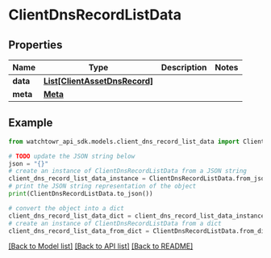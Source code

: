 # ClientDnsRecordListData


## Properties

Name | Type | Description | Notes
------------ | ------------- | ------------- | -------------
**data** | [**List[ClientAssetDnsRecord]**](ClientAssetDnsRecord.md) |  | 
**meta** | [**Meta**](Meta.md) |  | 

## Example

```python
from watchtowr_api_sdk.models.client_dns_record_list_data import ClientDnsRecordListData

# TODO update the JSON string below
json = "{}"
# create an instance of ClientDnsRecordListData from a JSON string
client_dns_record_list_data_instance = ClientDnsRecordListData.from_json(json)
# print the JSON string representation of the object
print(ClientDnsRecordListData.to_json())

# convert the object into a dict
client_dns_record_list_data_dict = client_dns_record_list_data_instance.to_dict()
# create an instance of ClientDnsRecordListData from a dict
client_dns_record_list_data_from_dict = ClientDnsRecordListData.from_dict(client_dns_record_list_data_dict)
```
[[Back to Model list]](../README.md#documentation-for-models) [[Back to API list]](../README.md#documentation-for-api-endpoints) [[Back to README]](../README.md)


